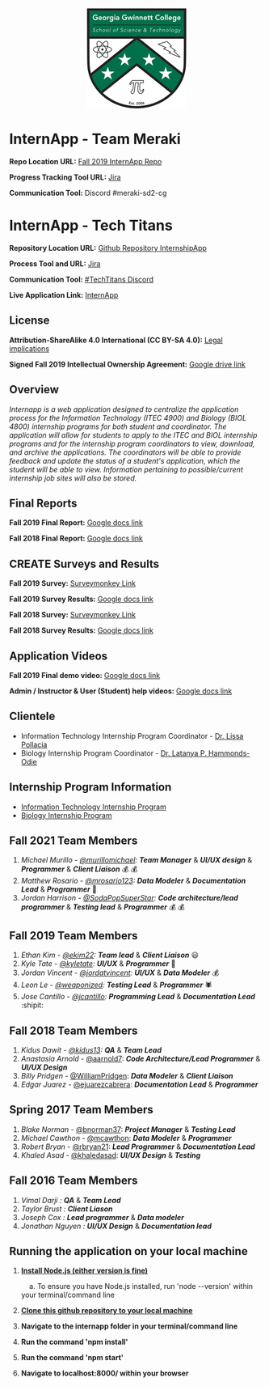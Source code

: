 <div style="text-align:center"><img src ="public/images/logos.png" /></div>

# InternApp - Team Meraki

**Repo Location URL:** [Fall 2019 InternApp Repo](https://github.com/soft-eng-practicum/internapp/tree/fall2019)

**Progress Tracking Tool URL:** [Jira](https://jira.ggc.edu/secure/RapidBoard.jspa?rapidView=34&projectKey=MIC)

**Communication Tool:** Discord #meraki-sd2-cg

# InternApp - Tech Titans

**Repository Location URL:** [Github Repository InternshipApp](https://github.com/soft-eng-practicum/internapp/tree/fall2018)

**Process Tool and URL:** [Jira](http://itec-gunay.duckdns.org:8080/)

**Communication Tool:** [#TechTitans Discord](https://discordapp.com/channels/349336806208045068/484669720797118479)

**Live Application Link:** [InternApp](http://ggc-internapp.herokuapp.com/)

## License

**Attribution-ShareAlike 4.0 International (CC BY-SA 4.0):** [Legal implications](https://creativecommons.org/licenses/by-sa/4.0/legalcode)

**Signed Fall 2019 Intellectual Ownership Agreement:** [Google drive link](https://dochub.com/jcantillo333/3jwyjBJ/internapp-fall-2019-intellectual-property-agreement-pdf?dt=kCxAT_qCa2ezmwysfbsw)

## Overview

_Internapp is a web application designed to centralize the application process for the Information Technology (ITEC 4900) and Biology (BIOL 4800) internship programs for both student and coordinator. The application will allow for students to apply to the ITEC and BIOL internship programs and for the internship program coordinators to view, download, and archive the applications. The coordinators will be able to provide feedback and update the status of a student's application, which the student will be able to view. Information pertaining to possible/current internship job sites will also be stored._


## Final Reports

**Fall 2019 Final Report:** [Google docs link](https://docs.google.com/document/d/1MQaREmzLE_9U59A04JfEccMAPuCan4-f5sTt4SA3dzQ/edit?usp=sharing)

**Fall 2018 Final Report:** [Google docs link](https://docs.google.com/document/d/14bPVeReTpH6RkloFUZmiIxMZo8cSe6K3K5anvwolyLU/edit?usp=sharing)

## CREATE Surveys and Results

**Fall 2019 Survey:** [Surveymonkey Link](https://www.surveymonkey.com/r/QTLBVFX)

**Fall 2019 Survey Results:** [Google docs link](https://drive.google.com/file/d/1WRkBi8bfRJdgSYi_C74Fzfi8E_3_JBC3/view)

**Fall 2018 Survey:** [Surveymonkey Link](https://www.surveymonkey.com/r/PDBYFQT)

**Fall 2018 Survey Results:** [Google docs link](https://drive.google.com/open?id=1g0W9waGUavpq-RcSLb5mhasSQGrxeIgh)

## Application Videos

**Fall 2019 Final demo video:** [Google docs link](https://www.youtube.com/watch?v=CB7A34H65l4)

**Admin / Instructor & User (Student) help videos:** [Google docs link](https://drive.google.com/open?id=1cq0CpIgEMnVpqNSvyIA5uAYXXzTBwhPd)

## Clientele

- Information Technology Internship Program Coordinator - [Dr. Lissa Pollacia](http://www.ggc.edu/about-ggc/directory/lissa-pollacia)
- Biology Internship Program Coordinator - [Dr. Latanya P. Hammonds-Odie](http://www.ggc.edu/about-ggc/directory/latanya-hammonds-odie)

## Internship Program Information

- [Information Technology Internship Program](http://www.ggc.edu/academics/schools/school-of-science-and-technology/internships/#itec4900)
- [Biology Internship Program](http://www.ggc.edu/academics/schools/school-of-science-and-technology/internships/#biol4800)


## Fall 2021 Team Members
1. _Michael Murillo - [@murillomichael](https://github.com/murillomichael):_ **_Team Manager_** &
**_UI/UX design_** & **_Programmer_** & **_Client Liaison_** 💰 💰  <br>
2. _Matthew Rosario - [@mrosario123](https://github.com/mrosario123):_ **_Data Modeler_** & 
**_Documentation Lead_** & **_Programmer_** 🏦 <br>
3. _Jordan Harrison - [@SodaPopSuperStar](https://github.com/jharrison5@ggc.edu):_ **_Code architecture/lead programmer_** &
**_Testing lead_** & **_Programmer_** 💰 💰  <br>

## Fall 2019 Team Members
1. _Ethan Kim - [@ekim22](https://github.com/ekim22):_ **_Team lead_** &
**_Client Liaison_** :smiley: <br>
2. _Kyle Tate - [@kyletate](https://github.com/kyletate):_ **_UI/UX_** &
**_Programmer_** :tophat: <br>
3. _Jordan Vincent - [@jordatvincent](https://github.com/jordantvincent):_ **_UI/UX_** & **_Data Modeler_** :moneybag: <br>
4. _Leon Le - [@weaponized](https://github.com/weaponized):_ **_Testing Lead_** & **_Programmer_** :spider: <br>
5. _Jose Cantillo - [@jcantillo](https://github.com/jcantillo94):_ **_Programming Lead_** & **_Documentation Lead_** :shipit: <br>

## Fall 2018 Team Members

1. _Kidus Dawit - [@kidus13](https://github.com/kidus13):_ **_QA_** & **_Team Lead_** <br>
2. _Anastasia Arnold_ - [@aarnold7](https://github.com/aarnold7): **_Code Architecture/Lead Programmer_** & **_UI/UX Design_**<br>
3. _Billy Pridgen_ - [@WilliamPridgen](https://github.com/WilliamPridgen): **_Data Modeler_** & **_Client Liaison_** <br>
4. _Edgar Juarez_ - [@ejuarezcabrera](https://github.com/ejuarezcabrera): **_Documentation Lead_** & **_Programmer_** <br>

## Spring 2017 Team Members

1. _Blake Norman_ - [@bnorman37](https://github.com/blakenorman37): **_Project Manager_** & **_Testing Lead_**<br>
2. _Michael Cawthon_ - [@mcawthon](https://github.com/mcawthon): **_Data Modeler_** & **_Programmer_**<br>
3. _Robert Bryan_ - [@rbryan21](https://github.com/rbryan21): **_Lead Programmer_** & **_Documentation Lead_**<br>
4. _Khaled Asad_ - [@khaledasad](https://github.com/khaledasad): **_UI/UX Design_** & **_Testing_**<br>

## Fall 2016 Team Members

1. _Vimal Darji :_ **_QA_** & **_Team Lead_** <br>
2. _Taylor Brust :_ **_Client Liason_** <br>
3. _Joseph Cox :_ **_Lead programmer_** & **_Data modeler_**<br>
4. _Jonathan Nguyen :_ **_UI/UX Design_** & **_Documentation lead_**<br>

## Running the application on your local machine

1. **[Install Node.js (either version is fine)](https://nodejs.org/en/)**<br>

   &nbsp;&nbsp;&nbsp;&nbsp;a. To ensure you have Node.js installed, run 'node --version' within your terminal/command line<br/>

2. **[Clone this github repository to your local machine](https://github.com/soft-eng-practicum/internapp)**<br>
3. **Navigate to the internapp folder in your terminal/command line**<br>
4. **Run the command 'npm install'**<br>
5. **Run the command 'npm start'**<br>
6. **Navigate to localhost:8000/ within your browser**<br>
